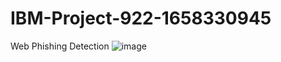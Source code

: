 # IBM-Project-922-1658330945
Web Phishing Detection
![image](https://user-images.githubusercontent.com/98167400/202630017-caaa18b8-99a6-4adf-a396-5e969033eb67.png)
